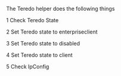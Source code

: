 The Teredo helper does the following things

1 Check Teredo State

2 Set Teredo state to enterpriseclient

3 Set Teredo state to disabled

4 Set Teredo state to client

5 Check IpConfig
